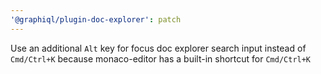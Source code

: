 ```yaml
---
'@graphiql/plugin-doc-explorer': patch
---
```


Use an additional `Alt` key for focus doc explorer search input instead of `Cmd/Ctrl+K` because monaco-editor has a built-in shortcut for `Cmd/Ctrl+K`

